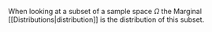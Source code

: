 When looking at a subset of a sample space $\Omega$ the Marginal [[Distributions|distribution]] is the distribution of this subset.

